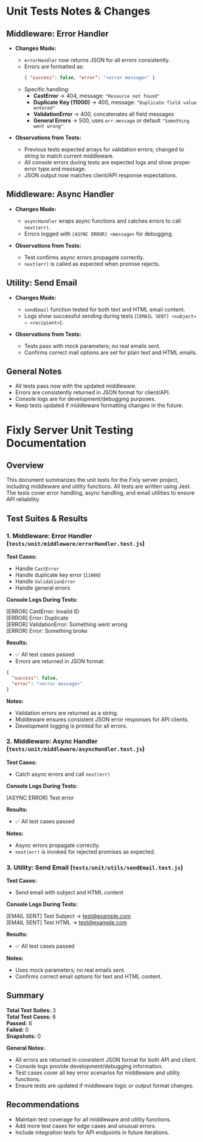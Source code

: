 # Unit Tests Notes & Changes

## Middleware: Error Handler

- **Changes Made:**  
  - `errorHandler` now returns JSON for all errors consistently.  
  - Errors are formatted as:
    ```json
    { "success": false, "error": "<error message>" }
    ```
  - Specific handling:
    - **CastError** → 404, message: `"Resource not found"`
    - **Duplicate Key (11000)** → 400, message: `"Duplicate field value entered"`
    - **ValidationError** → 400, concatenates all field messages
    - **General Errors** → 500, uses `err.message` or default `"Something went wrong"`

- **Observations from Tests:**
  - Previous tests expected arrays for validation errors; changed to string to match current middleware.
  - All console errors during tests are expected logs and show proper error type and message.
  - JSON output now matches client/API response expectations.


## Middleware: Async Handler

- **Changes Made:**
  - `asyncHandler` wraps async functions and catches errors to call `next(err)`.
  - Errors logged with `[ASYNC ERROR] <message>` for debugging.

- **Observations from Tests:**
  - Test confirms async errors propagate correctly.
  - `next(err)` is called as expected when promise rejects.



## Utility: Send Email

- **Changes Made:**
  - `sendEmail` function tested for both text and HTML email content.
  - Logs show successful sending during tests (`[EMAIL SENT] <subject> → <recipient>`).

- **Observations from Tests:**
  - Tests pass with mock parameters; no real emails sent.
  - Confirms correct mail options are set for plain text and HTML emails.



## General Notes

- All tests pass now with the updated middleware.
- Errors are consistently returned in JSON format for client/API.
- Console logs are for development/debugging purposes.
- Keep tests updated if middleware formatting changes in the future.
# Fixly Server Unit Testing Documentation

## Overview

This document summarizes the unit tests for the Fixly server project, including middleware and utility functions. All tests are written using Jest. The tests cover error handling, async handling, and email utilities to ensure API reliability.



## Test Suites & Results

### 1. Middleware: Error Handler (`tests/unit/middleware/errorHandler.test.js`)

**Test Cases:**
- Handle `CastError`
- Handle duplicate key error (`11000`)
- Handle `ValidationError`
- Handle general errors

**Console Logs During Tests:**

[ERROR] CastError: Invalid ID  
[ERROR] Error: Duplicate  
[ERROR] ValidationError: Something went wrong  
[ERROR] Error: Something broke  

**Results:**
- ✅ All test cases passed
- Errors are returned in JSON format:
```json
{
  "success": false,
  "error": "<error message>"
}
```

**Notes:**
- Validation errors are returned as a string.
- Middleware ensures consistent JSON error responses for API clients.
- Development logging is printed for all errors.

### 2. Middleware: Async Handler (`tests/unit/middleware/asyncHandler.test.js`)

**Test Cases:**
- Catch async errors and call `next(err)`

**Console Logs During Tests:**

[ASYNC ERROR] Test error

**Results:**
- ✅ All test cases passed

**Notes:**
- Async errors propagate correctly.
- `next(err)` is invoked for rejected promises as expected.

### 3. Utility: Send Email (`tests/unit/utils/sendEmail.test.js`)

**Test Cases:**
- Send email with subject and HTML content

**Console Logs During Tests:**

[EMAIL SENT] Test Subject → test@example.com  
[EMAIL SENT] Test HTML → test@example.com  

**Results:**
- ✅ All test cases passed

**Notes:**
- Uses mock parameters; no real emails sent.
- Confirms correct email options for text and HTML content.

## Summary

**Total Test Suites:** 3  
**Total Test Cases:** 8  
**Passed:** 8  
**Failed:** 0  
**Snapshots:** 0  

**General Notes:**
- All errors are returned in consistent JSON format for both API and client.
- Console logs provide development/debugging information.
- Test cases cover all key error scenarios for middleware and utility functions.
- Ensure tests are updated if middleware logic or output format changes.

## Recommendations

- Maintain test coverage for all middleware and utility functions.
- Add more test cases for edge cases and unusual errors.
- Include integration tests for API endpoints in future iterations.